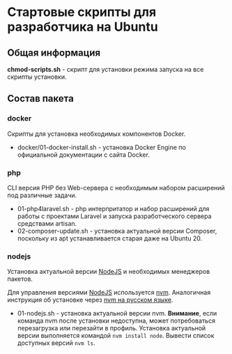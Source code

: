 # Стартовые скрипты для разработчика на Ubuntu

## Общая информация

**chmod-scripts.sh** - скрипт для установки режима запуска на все скрипты установки.

## Состав пакета

### docker

Скрипты для установка необходимых компонентов Docker.

* docker/01-docker-install.sh - установка Docker Engine по официальной документации с сайта Docker.

### php

CLI версия PHP без Web-сервера с необходимым набором расширений под различные задачи.

* 01-php4laravel.sh - php интерпритатор и набор расширений для работы с проектами Laravel и запуска разработческого сервера средствами artisan.
* 02-composer-update.sh - установка актуальной версии Composer, поскольку из apt устанавливается старая даже на Ubuntu 20.

### nodejs

Установка актуальной версии [NodeJS](https://nodejs.org/) и необходимых менеджеров пакетов.

Для управления версиями [NodeJS](https://nodejs.org/) используется [nvm](https://github.com/nvm-sh/nvm). Аналогичная инструкция об установке через [nvm на русском языке](https://habr.com/ru/company/timeweb/blog/541452/).

* 01-nodejs.sh - установка актуальной версии nvm. **Внимание**, если команда nvm после установки недоступна, может потребоваться перезагрузка или перезайти в профиль. Установка актуальной версии выполняется командой `nvm install node`. Вывести список доступных версий `nvm ls`.
